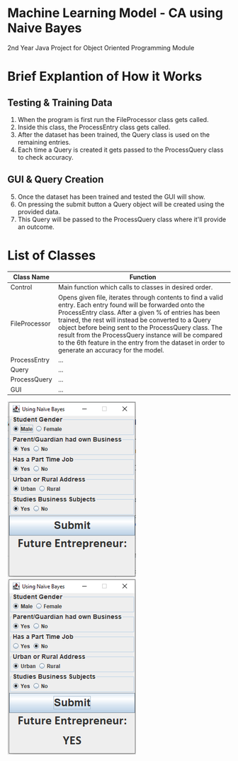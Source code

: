 # Machine Learning Model - CA using Naive Bayes
2nd Year Java Project for Object Oriented Programming Module

# Brief Explantion of How it Works

## Testing & Training Data
1. When the program is first run the FileProcessor class gets called.
2. Inside this class, the ProcessEntry class gets called.
3. After the dataset has been trained, the Query class is used on the remaining entries.
4. Each time a Query is created it gets passed to the ProcessQuery class to check accuracy.

## GUI & Query Creation
5. Once the dataset has been trained and tested the GUI will show.
6. On pressing the submit button a Query object will be created using the provided data.
7. This Query will be passed to the ProcessQuery class where it'll provide an outcome.

# List of Classes
Class Name |  Function
--- | --- 
Control | Main function which calls to classes in desired order.
FileProcessor | Opens given file, iterates through contents to find a valid entry. Each entry found will be forwarded onto the ProcessEntry class. After a given % of entries has been trained, the rest will instead be converted to a Query object before being sent to the ProcessQuery class. The result from the ProcessQuery instance will be compared to the 6th feature in the entry from the dataset in order to generate an accuracy for the model. 
ProcessEntry | ...
Query | ...
ProcessQuery | ...
GUI | ...


![alt text](https://github.com/SeanHampson/MLM-CA/blob/main/images/default-gui.png "Default GUI")
![alt text](https://github.com/SeanHampson/MLM-CA/blob/main/images/selection-gui.png "Selection GUI")
